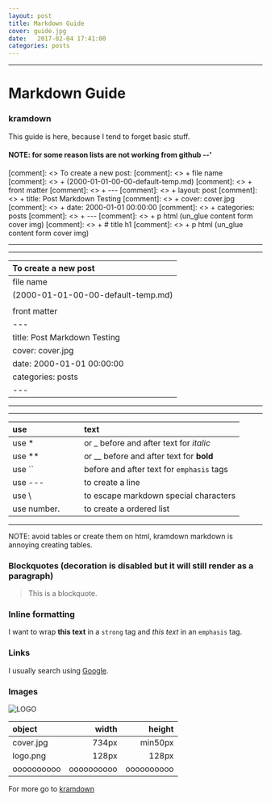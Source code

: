 ```yaml
---
layout: post
title: Markdown Guide
cover: guide.jpg
date:   2017-02-04 17:41:00
categories: posts
---
```


---
<p></p>

# Markdown Guide
### kramdown

This guide is here, because I tend to forget basic stuff.

<p></p>

#### NOTE: for some reason lists are not working from github \-\-\'

[comment]: <> To create a new post:
[comment]: <>   + file name
[comment]: <>     + (2000-01-01-00-00-default-temp.md)
[comment]: <>   + front matter
[comment]: <>     + \-\-\-
[comment]: <>     + layout: post
[comment]: <>     + title: Post Markdown Testing
[comment]: <>     + cover: cover.jpg
[comment]: <>     + date:   2000-01-01 00:00:00
[comment]: <>     + categories: posts
[comment]: <>     + \-\-\-
[comment]: <>   + p html (un_glue content form cover img)
[comment]: <>   + \# title h1
[comment]: <>   + p html (un_glue content form cover img)

  <p></p>

---

<p></p>

---

| To create a new post |
|:-|
| file name |
| (2000-01-01-00-00-default-temp.md) |
| |
| front matter |
| \-\-\- |
| title: Post Markdown Testing |
| cover: cover.jpg |
| date:   2000-01-01 00:00:00 |
| categories: posts |
| \-\-\- |

---

<p></p>

---

| use | | | text
|:-|:-|:-|:-
| use * | | | or _ before and after text for *italic*
| use ** | | | or __ before and after text for **bold**
| use \`` | | | before and after text for `emphasis` tags
| use \-\-\- | | | to create a line
| use \\ | | | to escape markdown special characters
| use number. | | | to create a ordered list

---

NOTE: avoid tables or create them on html, kramdown markdown is annoying creating tables.

### Blockquotes (decoration is disabled but it will still render as a paragraph)
> This is a blockquote.

### Inline formatting
I want to wrap **this text** in a `strong` tag and *this text* in an `emphasis` tag.

### Links
I usually search using [Google](https://www.google.com "Google").

### Images
![LOGO](https://bottled-ant.github.io/blog/images/logo.png)

object|width|height
:-|-:|-:
cover.jpg|734px|min50px
logo.png|128px|128px
oooooooooo|oooooooooo|oooooooooo

For more go to [kramdown](https://kramdown.gettalong.org/index.html)

